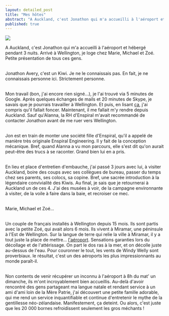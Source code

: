 ```yaml
---
layout: detailed_post
title: "Mes hôtes"
abstract: "A Auckland, c'est Jonathon qui m'a accueilli à l'aéroport et hébergé pendant 3 nuits. Arrivé à Wellington, je loge chez Marie, Michael et Zoé. Petite présentation de tous ces gens."
published: true
---
```


[<img src="http://vaevictis.smugmug.com/Realpeople-newzealands/multichrome/i-Z7hRv2m/0/S/DSC9749-S.jpg">](http://vaevictis.smugmug.com/Realpeople-newzealands/multichrome/22332294_LwfFRh)

A Auckland, c'est Jonathon qui m'a accueilli à l'aéroport et hébergé pendant 3 nuits. Arrivé à Wellington, je loge chez Marie, Michael et Zoé. Petite présentation de tous ces gens.
<br />
<br />

Jonathon Avery, c'est un Kiwi. Je ne le connaissais pas. En fait, je ne connaissais personne ici. Strictement personne.
<br />
<br />

Mon travail (bon, j'ai encore rien signé...), je l'ai trouvé via 5 minutes de Google. Après quelques échanges de mails et 20 minutes de Skype, je savais que je pourrais travailler à Wellington. Et puis, en lisant [ça](http://www.enspiral.com/recruitment), j'ai compris qu'il fallait foncer. Maintenant, il me fallait m'y rendre depuis Auckland. Sauf qu'Alanna, la RH d'Enspiral m'avait recommandé de contacter Jonathon avant de me ruer vers Wellington.
<br />
<br />

Jon est en train de monter une société fille d'Enspiral, qu'il a appelé de manière très originale Enspiral Engineering. Il y fait de la conception mécanique. Bref, quand Alanna a vu mon parcours, elle s'est dit qu'on aurait peut-être des trucs à se raconter. Grand bien lui en a pris.
<br />
<br />

En lieu et place d'entretien d'embauche, j'ai passé 3 jours avec lui, à visiter Auckland, boire des coups avec ses collègues de bureau, passer du temps chez ses parents, ses colocs, sa copine. Bref, une sacrée introduction à la légendaire convivialité des Kiwis. Au final, je sais que je retournerai à Auckland un de ces 4. J'ai des musées à voir, de la campagne environnante à visiter, de la voile à faire dans la baie, et recroiser ce mec.
<br />
<br />

Marie, Michael et Zoé...
<br />
<br />

Un couple de français installés à Wellington depuis 15 mois. Ils sont partis avec la petite Zoé, qui avait alors 6 mois. Ils vivent à Miramar, une péninsule à l'Est de Wellington. Sur la langue de terre qui relie la ville à Miramar, il y a tout juste la place de mettre... [l'aéroport](http://g.co/maps/tnj4x). Sensations garanties lors du décollage et de l'attérissage. On part le dos ras à la mer, et on décolle juste au-dessus de l'eau. Pour couronner le tout, les vents de Windy Welly sont proverbiaux. le résultat, c'est un des aéroports les plus impressionnants au monde paraît-il.
<br />
<br />

Non contents de venir récupérer un inconnu à l'aéroport à 8h du mat' un dimanche, ils m'ont incroyablement bien accueillis. Au-delà d'avoir rencontré des gens partageant ma langue natale et rendant service à un ami d'ami loin de la Mère Patrie, j'ai découvert une petite famille adorable, qui me rend un service inquantifiable et continue d'entretenir le mythe de la gentillesse néo-zélandaise. Manifestement, ça deteint. Ou alors, c'est juste que les 20 000 bornes refroidissent seulement les gros méchants !